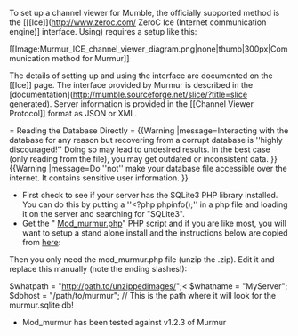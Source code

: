 To set up a channel viewer for Mumble, the officially supported method is the  [[[Ice]](http://www.zeroc.com/ ZeroC Ice (Internet communication engine)] interface. Using) requires a setup like this:

[[Image:Murmur_ICE_channel_viewer_diagram.png|none|thumb|300px|Communication method for Murmur]]

The details of setting up and using the interface are documented on the [[Ice]] page. The interface provided by Murmur is described in the  [documentation](http://mumble.sourceforge.net/slice/?title=slice generated). Server information is provided in the [[Channel Viewer Protocol]] format as JSON or XML.

= Reading the Database Directly =
{{Warning
|message=Interacting with the database for any reason but recovering from a corrupt database is ''highly discouraged!'' Doing so may lead to undesired results. In the best case (only reading from the file), you may get outdated or inconsistent data.
}}
{{Warning
|message=Do ''not'' make your database file accessible over the internet. It contains sensitive user information.
}}

* First check to see if your server has the SQLite3 PHP library installed.  You can do this by putting a ''<?php phpinfo();'' in a php file and loading it on the server and searching for "SQLite3".
* Get the " [Mod_murmur.php](http://www.fsxtools.de/j/downloadslink)" PHP script and if you are like most, you will want to setup a stand alone install and the instructions below are copied from  [here](http://www.fsxtools.de/j/component/kunena/14-coding/11261-murmur-channel-viewer-installation-faq?Itemid=0#11261):

Then you only need the mod_murmur.php file (unzip the .zip). Edit it and replace this manually (note the ending slashes!):

 $whatpath = "<nowiki>http://path.to/unzippedimages/</nowiki>";<
 $whatname = "MyServer";
 $dbhost = "/path/to/murmur"; // This is the path where it will look for the murmur.sqlite db!

* Mod_murmur has been tested against v1.2.3 of Murmur



